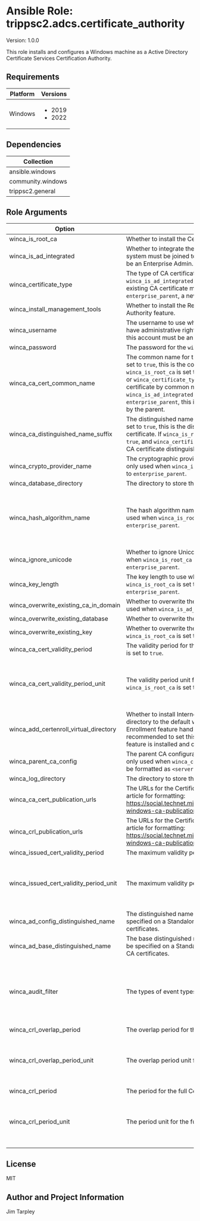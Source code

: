<!-- BEGIN_ANSIBLE_DOCS -->

# Ansible Role: trippsc2.adcs.certificate_authority
Version: 1.0.0

This role installs and configures a Windows machine as a Active Directory Certificate Services Certification Authority.

## Requirements

| Platform | Versions |
| -------- | -------- |
| Windows | <ul><li>2019</li><li>2022</li></ul> |

## Dependencies

| Collection |
| ---------- |
| ansible.windows |
| community.windows |
| trippsc2.general |

## Role Arguments
|Option|Description|Type|Required|Choices|Default|
|---|---|---|---|---|---|
| winca_is_root_ca | Whether to install the Certificate Authority as a Root CA. | bool | no |  | true |
| winca_is_ad_integrated | Whether to integrate the Certificate Authority with Active Directory. If `true`, the system must be joined to an Active Directory domain and the account used must be an Enterprise Admin. | bool | no |  | false |
| winca_certificate_type | The type of CA certificate. If `winca_is_root_ca` is set to `true` or `winca_is_ad_integrated` is set to `false`, this is ignored. If set to `existing`, an existing CA certificate matching `winca_ca_cert_common_name` is used. If set to `enterprise_parent`, a new CA certificate is generated and signed by the parent. | str | no | <ul><li>existing</li><li>enterprise_parent</li></ul> | existing |
| winca_install_management_tools | Whether to install the Remote Server Administration Tools (RSAT) for Certificate Authority feature. | bool | no |  | true |
| winca_username | The username to use when installing the Certificate Authority. This account must have administrative rights on the target system. If `winca_is_ad_integrated` is `true`, this account must be an Enterprise Admin. | str | yes |  |  |
| winca_password | The password for the `winca_username` account. | str | yes |  |  |
| winca_ca_cert_common_name | The common name for the Certificate Authority certificate. If `winca_is_root_ca` is set to `true`, this is the common name for the generated Root CA certificate. If `winca_is_root_ca` is set to `false` and either `winca_is_ad_integrated` is set to `false` or `winca_certificate_type` is set to `existing`, this is used to lookup the existing CA certificate by common name. If `winca_is_root_ca` is set to `false`, `winca_is_ad_integrated` is set to `true`, and `winca_certificate_type` is set to `enterprise_parent`, this is used as the CA certificate common name to be signed by the parent. | str | yes |  |  |
| winca_ca_distinguished_name_suffix | The distinguished name suffix for the Certificate Authority. If `winca_is_root_ca` is set to `true`, this is the distinguished name suffix for the generated Root CA certificate. If `winca_is_root_ca` is set to `false`, `winca_is_ad_integrated` is set to `true`, and `winca_certificate_type` is set to `enterprise_parent`, this is used as the CA certificate distinguished name suffix to be signed by the parent. | str | no |  |  |
| winca_crypto_provider_name | The cryptographic provider name to use when generating the CA key pair. This is only used when `winca_is_root_ca` is set to `true` or `winca_certificate_type` is set to `enterprise_parent`. | str | no |  | RSA#Microsoft Software Key Storage Provider |
| winca_database_directory | The directory to store the Certificate Authority database. | str | no |  | C:\Windows\system32\CertLog |
| winca_hash_algorithm_name | The hash algorithm name to use when generating the CA key pair. This is only used when `winca_is_root_ca` is set to `true` or `winca_certificate_type` is set to `enterprise_parent`. | str | no | <ul><li>sha256</li><li>sha3_256</li><li>sha3_384</li><li>sha3_512</li><li>sha384</li><li>sha512</li></ul> | sha256 |
| winca_ignore_unicode | Whether to ignore Unicode characters in the distinguished name. This is only used when `winca_is_root_ca` is set to `true` or `winca_certificate_type` is set to `enterprise_parent`. | bool | no |  | false |
| winca_key_length | The key length to use when generating the CA key pair. This is only used when `winca_is_root_ca` is set to `true` or `winca_certificate_type` is set to `enterprise_parent`. | int | no |  | 2048 |
| winca_overwrite_existing_ca_in_domain | Whether to overwrite the existing Certificate Authority in the domain. This is only used when `winca_is_ad_integrated` is set to `true`. | bool | no |  | false |
| winca_overwrite_existing_database | Whether to overwrite the existing Certificate Authority database. | bool | no |  | false |
| winca_overwrite_existing_key | Whether to overwrite the existing CA key pair. This is only used when `winca_is_root_ca` is set to `true`. | bool | no |  | false |
| winca_ca_cert_validity_period | The validity period for the CA certificate. This is only used when `winca_is_root_ca` is set to `true`. | int | no |  | 5 |
| winca_ca_cert_validity_period_unit | The validity period unit for the CA certificate. This is only used when `winca_is_root_ca` is set to `true`. | str | no | <ul><li>Hours</li><li>Days</li><li>Weeks</li><li>Months</li><li>Years</li></ul> | Years |
| winca_add_certenroll_virtual_directory | Whether to install Internet Information Services (IIS) and add the CertEnroll virtual directory to the default website. Installing the Certification Authority Web Enrollment feature handles this for you. If this is not an offline Root CA, it is recommended to set this to `true` or the Certification Authority Web Enrollment feature is installed and configured. | bool | no |  | false |
| winca_parent_ca_config | The parent CA configuration to use when generating the CA certificate. This is only used when `winca_certificate_type` is set to `enterprise_parent`. This should be formatted as `<server-fqdn>\<ca-common-name>`. | str | no |  |  |
| winca_log_directory | The directory to store the Certificate Authority log files. | str | no |  | C:\Windows\system32\CertLog |
| winca_ca_cert_publication_urls | The URLs for the Certificate Authority certificate publication. Refer to this Technet article for formatting: https://social.technet.microsoft.com/wiki/contents/articles/18590.recommended-windows-ca-publication-urls-flags-two-tier-small-scale-internal-cas.aspx | list of 'str' | no |  |  |
| winca_crl_publication_urls | The URLs for the Certificate Revocation List publication. Refer to this Technet article for formatting: https://social.technet.microsoft.com/wiki/contents/articles/18590.recommended-windows-ca-publication-urls-flags-two-tier-small-scale-internal-cas.aspx | list of 'str' | no |  |  |
| winca_issued_cert_validity_period | The maximum validity period for issued certificates. | int | no |  | 5 |
| winca_issued_cert_validity_period_unit | The maximum validity period unit for issued certificates. | str | no | <ul><li>Hours</li><li>Days</li><li>Weeks</li><li>Months</li><li>Years</li></ul> | Years |
| winca_ad_config_distinguished_name | The distinguished name for the Active Directory configuration. This is must be specified on a Standalone Root CA, if it is meant to sign Enterprise Subordinate CA certificates. | str | no |  |  |
| winca_ad_base_distinguished_name | The base distinguished name for the Active Directory configuration. This is must be specified on a Standalone Root CA, if it is meant to sign Enterprise Subordinate CA certificates. | str | no |  |  |
| winca_audit_filter | The types of event types to log for the Certificate Authority. | list of 'str' | no | <ul><li>StartAndStopADCS</li><li>BackupAndRestoreCADatabase</li><li>IssueAndManageCertificateRequests</li><li>RevokeCertificatesAndPublishCRLs</li><li>ChangeCASecuritySettings</li><li>StoreAndRetrieveArchivedKeys</li><li>ChangeCAConfiguration</li></ul> | ["StartAndStopADCS", "BackupAndRestoreCADatabase", "IssueAndManageCertificateRequests", "RevokeCertificatesAndPublishCRLs", "ChangeCASecuritySettings", "StoreAndRetrieveArchivedKeys", "ChangeCAConfiguration"] |
| winca_crl_overlap_period | The overlap period for the Certificate Revocation List deltas to be published. | int | no |  | 1 |
| winca_crl_overlap_period_unit | The overlap period unit for the Certificate Revocation List deltas to be published. | str | no | <ul><li>Hours</li><li>Days</li><li>Weeks</li><li>Months</li><li>Years</li></ul> | Days |
| winca_crl_period | The period for the full Certificate Revocation List to be published. | int | no |  | 1 |
| winca_crl_period_unit | The period unit for the full Certificate Revocation List to be published. | str | no | <ul><li>Hours</li><li>Days</li><li>Weeks</li><li>Months</li><li>Years</li></ul> | Days |


## License
MIT

## Author and Project Information
Jim Tarpley
<!-- END_ANSIBLE_DOCS -->
